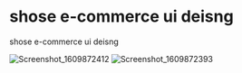 # shose e-commerce ui deisng
 shose e-commerce ui deisng


![Screenshot_1609872412](https://user-images.githubusercontent.com/64243974/103687211-1df46780-4fba-11eb-9550-100cc665f00a.png)
![Screenshot_1609872393](https://user-images.githubusercontent.com/64243974/103687223-2056c180-4fba-11eb-86d9-8ad49b12ac0a.png)
